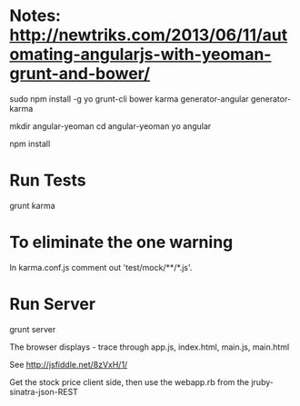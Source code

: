 # Notes:  http://newtriks.com/2013/06/11/automating-angularjs-with-yeoman-grunt-and-bower/

sudo npm install -g yo grunt-cli bower karma generator-angular generator-karma

mkdir angular-yeoman 
cd angular-yeoman 
yo angular

npm install

# Run Tests
grunt karma

# To eliminate the one warning
In karma.conf.js comment out 'test/mock/**/*.js'.

# Run Server
grunt server

The browser displays - trace through app.js, index.html, main.js, main.html

See http://jsfiddle.net/8zVxH/1/

Get the stock price client side, then use the webapp.rb from the jruby-sinatra-json-REST